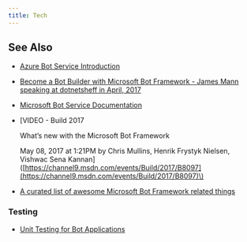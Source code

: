```yaml
---
title: Tech
---
```


## See Also

* [Azure Bot Service Introduction](https://docs.microsoft.com/en-us/azure/bot-service/bot-service-overview-introduction)
* [Become a Bot Builder with Microsoft Bot Framework - James Mann speaking at dotnetsheff in April, 2017](https://pusher.com/sessions/meetup/dotnetsheff/become-a-bot-builder-with-microsoft-bot-framework)
* [Microsoft Bot Service Documentation](https://docs.microsoft.com/en-us/azure/bot-service/)
* \[VIDEO - Build 2017

  What’s new with the Microsoft Bot Framework

  May 08, 2017 at 1:21PM by Chris Mullins, Henrik Frystyk Nielsen, Vishwac Sena Kannan\]\([https://channel9.msdn.com/events/Build/2017/B8097](https://channel9.msdn.com/events/Build/2017/B8097)\)

* [A curated list of awesome Microsoft Bot Framework related things](https://github.com/sozercan/awesome-botframework)

### Testing

* [Unit Testing for Bot Applications](https://www.microsoft.com/developerblog/2017/01/20/unit-testing-for-bot-applications/)
